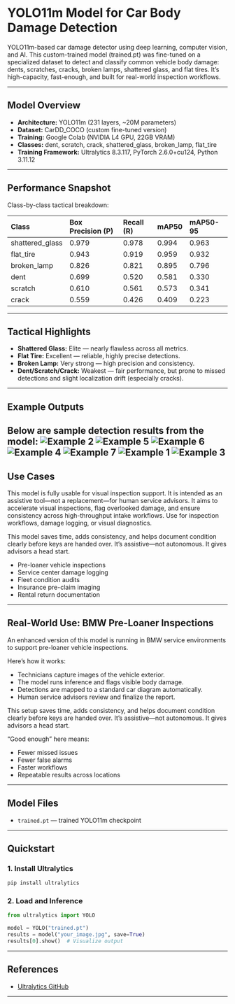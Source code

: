 
# YOLO11m Model for Car Body Damage Detection
YOLO11m-based car damage detector using deep learning, computer vision, and AI. This custom-trained model (trained.pt) was fine-tuned on a specialized dataset to detect and classify common vehicle body damage: dents, scratches, cracks, broken lamps, shattered glass, and flat tires. It’s high-capacity, fast-enough, and built for real-world inspection workflows.

---


## Model Overview

- **Architecture:** YOLO11m (231 layers, ~20M parameters)
- **Dataset:** CarDD_COCO (custom fine-tuned version)
- **Training:** Google Colab (NVIDIA L4 GPU, 22GB VRAM)
- **Classes:** dent, scratch, crack, shattered_glass, broken_lamp, flat_tire
- **Training Framework:** Ultralytics 8.3.117, PyTorch 2.6.0+cu124, Python 3.11.12

---

## Performance Snapshot

Class-by-class tactical breakdown:

| Class            | Box Precision (P) | Recall (R) | mAP50 | mAP50-95 |
|:-----------------|:------------------|:-----------|:------|:---------|
| shattered_glass  | 0.979              | 0.978      | 0.994 | 0.963    |
| flat_tire        | 0.943              | 0.919      | 0.959 | 0.932    |
| broken_lamp      | 0.826              | 0.821      | 0.895 | 0.796    |
| dent             | 0.699              | 0.520      | 0.581 | 0.330    |
| scratch          | 0.610              | 0.561      | 0.573 | 0.341    |
| crack            | 0.559              | 0.426      | 0.409 | 0.223    |

---

## Tactical Highlights

- **Shattered Glass:** Elite — nearly flawless across all metrics.  
- **Flat Tire:** Excellent — reliable, highly precise detections.  
- **Broken Lamp:** Very strong — high precision and consistency.  
- **Dent/Scratch/Crack:** Weakest — fair performance, but prone to missed detections and slight localization drift (especially cracks).

---
## Example Outputs

Below are sample detection results from the model:
![Example 2](https://raw.githubusercontent.com/ReverendBayes/vehicle_body_damage_detector/main/public/2.png)
![Example 5](https://raw.githubusercontent.com/ReverendBayes/vehicle_body_damage_detector/main/public/5.png)
![Example 6](https://raw.githubusercontent.com/ReverendBayes/vehicle_body_damage_detector/main/public/6.png)
![Example 4](https://raw.githubusercontent.com/ReverendBayes/vehicle_body_damage_detector/main/public/4.png)
![Example 7](https://raw.githubusercontent.com/ReverendBayes/vehicle_body_damage_detector/main/public/7.png)
![Example 1](https://raw.githubusercontent.com/ReverendBayes/vehicle_body_damage_detector/main/public/1.png)
![Example 3](https://raw.githubusercontent.com/ReverendBayes/vehicle_body_damage_detector/main/public/3.png)
---

## Use Cases

This model is fully usable for visual inspection support. It is intended as an assistive tool—not a replacement—for human service advisors. It aims to accelerate visual inspections, flag overlooked damage, and ensure consistency across high-throughput intake workflows. Use for inspection workflows, damage logging, or visual diagnostics.

This model saves time, adds consistency, and helps document condition clearly before keys are handed over. It’s assistive—not autonomous. It gives advisors a head start.

- Pre-loaner vehicle inspections
- Service center damage logging
- Fleet condition audits
- Insurance pre-claim imaging
- Rental return documentation

---

## Real-World Use: BMW Pre-Loaner Inspections

An enhanced version of this model is running in BMW service environments to support pre-loaner vehicle inspections.

Here’s how it works:
- Technicians capture images of the vehicle exterior.
- The model runs inference and flags visible body damage.
- Detections are mapped to a standard car diagram automatically.
- Human service advisors review and finalize the report.

This setup saves time, adds consistency, and helps document condition clearly before keys are handed over. It’s assistive—not autonomous. It gives advisors a head start.

“Good enough” here means:  
- Fewer missed issues  
- Fewer false alarms  
- Faster workflows  
- Repeatable results across locations

---

## Model Files

- `trained.pt` — trained YOLO11m checkpoint 

---

## Quickstart

### 1. Install Ultralytics
```bash
pip install ultralytics
```

### 2. Load and Inference
```python
from ultralytics import YOLO

model = YOLO("trained.pt")
results = model("your_image.jpg", save=True)
results[0].show()  # Visualize output
```

---

## References

- [Ultralytics GitHub](https://github.com/ultralytics/ultralytics)

---
